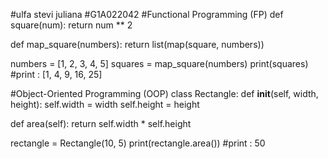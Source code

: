 #ulfa stevi juliana
#G1A022042
#Functional Programming (FP)
def square(num):
  return num ** 2

def map_square(numbers):
  return list(map(square, numbers))

numbers = [1, 2, 3, 4, 5]
squares = map_square(numbers)
print(squares)  #print : [1, 4, 9, 16, 25]


#Object-Oriented Programming (OOP)
class Rectangle:
  def __init__(self, width, height):
    self.width = width
    self.height = height

  def area(self):
    return self.width * self.height

rectangle = Rectangle(10, 5)
print(rectangle.area()) #print : 50

